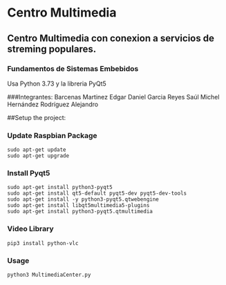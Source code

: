 # Centro Multimedia
## Centro Multimedia con conexion a servicios de streming populares. 
### Fundamentos de Sistemas Embebidos  
Usa Python 3.73 y la libreria PyQt5

###Integrantes:
    Barcenas Martinez Edgar Daniel
    Garcia Reyes Saúl Michel
    Hernández Rodríguez Alejandro

##Setup the project:
### Update Raspbian Package 
    sudo apt-get update
    sudo apt-get upgrade
### Install Pyqt5
    sudo apt-get install python3-pyqt5
    sudo apt-get install qt5-default pyqt5-dev pyqt5-dev-tools
    sudo apt-get install -y python3-pyqt5.qtwebengine
    sudo apt-get install libqt5multimedia5-plugins
    sudo apt-get install python3-pyqt5.qtmultimedia
    
### Video Library
    pip3 install python-vlc 

### Usage 
    python3 MultimediaCenter.py


